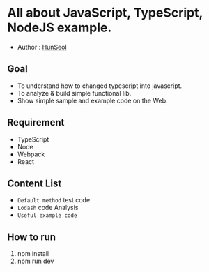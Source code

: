 # All about JavaScript, TypeScript, NodeJS example.
- Author : [HunSeol](https://github.com/Seolhun/)

## Goal
- To understand how to changed typescript into javascript.
- To analyze & build simple functional lib.
- Show simple sample and example code on the Web. 

## Requirement
- TypeScript
- Node
- Webpack
- React

## Content List
- `Default method` test code
- `Lodash` code Analysis
- `Useful example code`

## How to run
1. npm install
2. npm run dev

